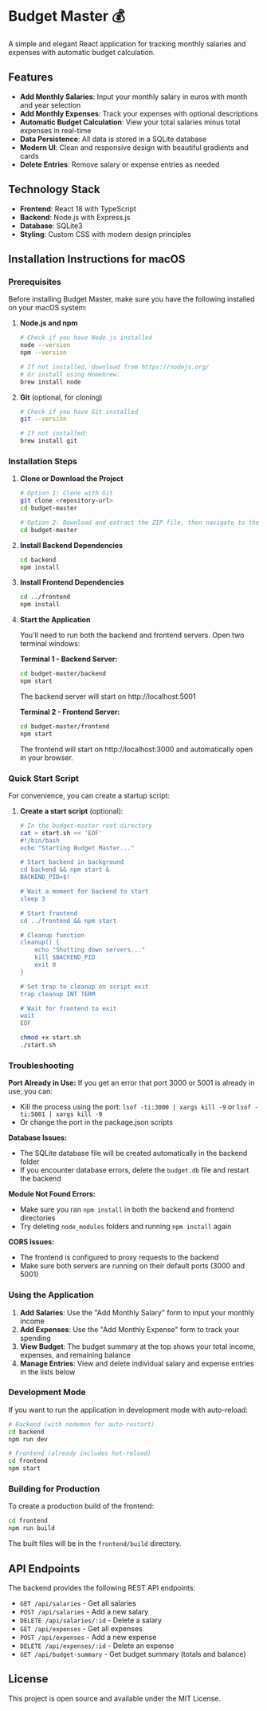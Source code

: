 # Budget Master 💰

A simple and elegant React application for tracking monthly salaries and expenses with automatic budget calculation.

## Features

- **Add Monthly Salaries**: Input your monthly salary in euros with month and year selection
- **Add Monthly Expenses**: Track your expenses with optional descriptions
- **Automatic Budget Calculation**: View your total salaries minus total expenses in real-time
- **Data Persistence**: All data is stored in a SQLite database
- **Modern UI**: Clean and responsive design with beautiful gradients and cards
- **Delete Entries**: Remove salary or expense entries as needed

## Technology Stack

- **Frontend**: React 18 with TypeScript
- **Backend**: Node.js with Express.js
- **Database**: SQLite3
- **Styling**: Custom CSS with modern design principles

## Installation Instructions for macOS

### Prerequisites

Before installing Budget Master, make sure you have the following installed on your macOS system:

1. **Node.js and npm**
   ```bash
   # Check if you have Node.js installed
   node --version
   npm --version
   
   # If not installed, download from https://nodejs.org/
   # Or install using Homebrew:
   brew install node
   ```

2. **Git** (optional, for cloning)
   ```bash
   # Check if you have Git installed
   git --version
   
   # If not installed:
   brew install git
   ```

### Installation Steps

1. **Clone or Download the Project**
   ```bash
   # Option 1: Clone with Git
   git clone <repository-url>
   cd budget-master
   
   # Option 2: Download and extract the ZIP file, then navigate to the folder
   cd budget-master
   ```

2. **Install Backend Dependencies**
   ```bash
   cd backend
   npm install
   ```

3. **Install Frontend Dependencies**
   ```bash
   cd ../frontend
   npm install
   ```

4. **Start the Application**
   
   You'll need to run both the backend and frontend servers. Open two terminal windows:
   
   **Terminal 1 - Backend Server:**
   ```bash
   cd budget-master/backend
   npm start
   ```
   The backend server will start on http://localhost:5001
   
   **Terminal 2 - Frontend Server:**
   ```bash
   cd budget-master/frontend
   npm start
   ```
   The frontend will start on http://localhost:3000 and automatically open in your browser.

### Quick Start Script

For convenience, you can create a startup script:

1. **Create a start script** (optional):
   ```bash
   # In the budget-master root directory
   cat > start.sh << 'EOF'
   #!/bin/bash
   echo "Starting Budget Master..."
   
   # Start backend in background
   cd backend && npm start &
   BACKEND_PID=$!
   
   # Wait a moment for backend to start
   sleep 3
   
   # Start frontend
   cd ../frontend && npm start
   
   # Cleanup function
   cleanup() {
       echo "Shutting down servers..."
       kill $BACKEND_PID
       exit 0
   }
   
   # Set trap to cleanup on script exit
   trap cleanup INT TERM
   
   # Wait for frontend to exit
   wait
   EOF
   
   chmod +x start.sh
   ./start.sh
   ```

### Troubleshooting

**Port Already in Use:**
If you get an error that port 3000 or 5001 is already in use, you can:
- Kill the process using the port: `lsof -ti:3000 | xargs kill -9` or `lsof -ti:5001 | xargs kill -9`
- Or change the port in the package.json scripts

**Database Issues:**
- The SQLite database file will be created automatically in the backend folder
- If you encounter database errors, delete the `budget.db` file and restart the backend

**Module Not Found Errors:**
- Make sure you ran `npm install` in both the backend and frontend directories
- Try deleting `node_modules` folders and running `npm install` again

**CORS Issues:**
- The frontend is configured to proxy requests to the backend
- Make sure both servers are running on their default ports (3000 and 5001)

### Using the Application

1. **Add Salaries**: Use the "Add Monthly Salary" form to input your monthly income
2. **Add Expenses**: Use the "Add Monthly Expense" form to track your spending
3. **View Budget**: The budget summary at the top shows your total income, expenses, and remaining balance
4. **Manage Entries**: View and delete individual salary and expense entries in the lists below

### Development Mode

If you want to run the application in development mode with auto-reload:

```bash
# Backend (with nodemon for auto-restart)
cd backend
npm run dev

# Frontend (already includes hot-reload)
cd frontend
npm start
```

### Building for Production

To create a production build of the frontend:

```bash
cd frontend
npm run build
```

The built files will be in the `frontend/build` directory.

## API Endpoints

The backend provides the following REST API endpoints:

- `GET /api/salaries` - Get all salaries
- `POST /api/salaries` - Add a new salary
- `DELETE /api/salaries/:id` - Delete a salary
- `GET /api/expenses` - Get all expenses  
- `POST /api/expenses` - Add a new expense
- `DELETE /api/expenses/:id` - Delete an expense
- `GET /api/budget-summary` - Get budget summary (totals and balance)

## License

This project is open source and available under the MIT License.